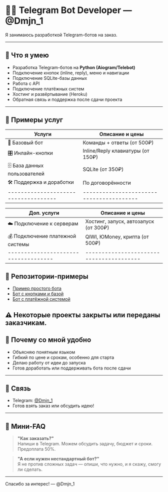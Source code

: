 # 👨‍💻 Telegram Bot Developer — @Dmjn_1

Я занимаюсь разработкой Telegram-ботов на заказ.

---

## 📌 Что я умею

- Разработка Telegram-ботов на **Python (Aiogram/Telebot)**
- Подключение кнопок (inline, reply), меню и навигации
- Подключение SQLite-базы данных
- Работа с API
- Подключение платёжных систем
- Хостинг и развёртывание (Heroku)
- Обратная связь и поддержка после сдачи проекта

---

## 💼 Примеры услуг

| Услуги                             | Описание и цены                        |
|------------------------------------|----------------------------------------|
| 🤖 Базовый бот                     | Команды + ответы (от 500₽)             |
| 🎛 Инлайн-кнопки                   | Inline/Reply клавиатуры (от 150₽)      |
| 🗄 База данных пользователей       | SQLite (от 350₽)                       |
| 🛠 Поддержка и доработки           | По договорённости                      |
|------------------------------------|----------------------------------------|

| Доп. услуги                        | Описание и цены                        |
|------------------------------------|----------------------------------------|
| ☁️ Подключение к серверам          | Хостинг, запуск, автозапуск (от 300₽)  |
| 💰 Подключение платежной системы   | QIWI, ЮMoney, крипта (от 500₽)         |
|------------------------------------|----------------------------------------|

## 📂 Репозитории-примеры

- [Пример простого бота](https://github.com/yourusername/simple-bot)
- [Бот с кнопками и базой](https://github.com/yourusername/bot-with-db)
- [Бот с платёжной системой](https://github.com/yourusername/payment-bot)

⚠️ Некоторые проекты закрыты или переданы заказчикам.
---

## 🤝 Почему со мной удобно

- Объясняю понятным языком
- Гибкий по цене и срокам, особенно для старта
- Делаю работу от идеи до запуска
- Готов доработать или поддерживать бота после сдачи

---

## 📩 Связь

- Telegram: [@Dmjn_1](https://t.me/Dmjn_1)
- Готов взять заказ или обсудить идею!

---

## 📎 Мини-FAQ

> **"Как заказать?"**  
Напиши в Telegram. Можем обсудить задачу, бюджет и сроки. Предоплата 50%.

> **"А если нужен нестандартный бот?"**  
Я не против сложных задач — опиши, что нужно, и я скажу, смогу ли сделать.

---

Спасибо за интерес!
— @Dmjn_1
